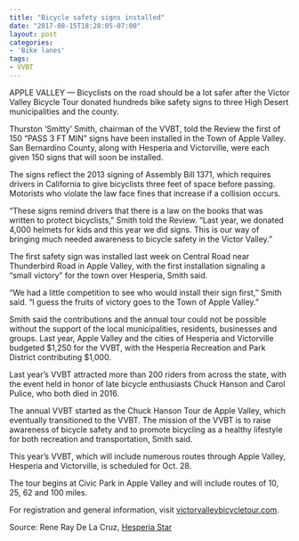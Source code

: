 ```yaml
---
title: "Bicycle safety signs installed"
date: "2017-08-15T18:28:05-07:00"
layout: post
categories:
- 'Bike lanes'
tags:
- VVBT
---
```


APPLE VALLEY — Bicyclists on the road should be a lot safer after the Victor Valley Bicycle Tour donated hundreds bike safety signs to three High Desert municipalities and the county.

Thurston ‘Smitty’ Smith, chairman of the VVBT, told the Review the first of 150 “PASS 3 FT MIN” signs have been installed in the Town of Apple Valley. San Bernardino County, along with Hesperia and Victorville, were each given 150 signs that will soon be installed.

The signs reflect the 2013 signing of Assembly Bill 1371, which requires drivers in California to give bicyclists three feet of space before passing. Motorists who violate the law face fines that increase if a collision occurs.

“These signs remind drivers that there is a law on the books that was written to protect bicyclists,” Smith told the Review. “Last year, we donated 4,000 helmets for kids and this year we did signs. This is our way of bringing much needed awareness to bicycle safety in the Victor Valley.”

The first safety sign was installed last week on Central Road near Thunderbird Road in Apple Valley, with the first installation signaling a “small victory” for the town over Hesperia, Smith said.

“We had a little competition to see who would install their sign first,” Smith said. “I guess the fruits of victory goes to the Town of Apple Valley.”

Smith said the contributions and the annual tour could not be possible without the support of the local municipalities, residents, businesses and groups. Last year, Apple Valley and the cities of Hesperia and Victorville budgeted $1,250 for the VVBT, with the Hesperia Recreation and Park District contributing $1,000.

Last year’s VVBT attracted more than 200 riders from across the state, with the event held in honor of late bicycle enthusiasts Chuck Hanson and Carol Pulice, who both died in 2016.

The annual VVBT started as the Chuck Hanson Tour de Apple Valley, which eventually transitioned to the VVBT. The mission of the VVBT is to raise awareness of bicycle safety and to promote bicycling as a healthy lifestyle for both recreation and transportation, Smith said.

This year’s VVBT, which will include numerous routes through Apple Valley, Hesperia and Victorville, is scheduled for Oct. 28.

The tour begins at Civic Park in Apple Valley and will include routes of 10, 25, 62 and 100 miles.

For registration and general information, visit [victorvalleybicycletour.com](https://www.victorvalleybicycletour.com/).

Source: Rene Ray De La Cruz, [Hesperia Star](https://www.hesperiastar.com/)